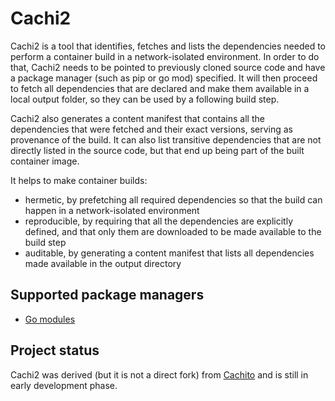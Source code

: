 # Cachi2

Cachi2 is a tool that identifies, fetches and lists the dependencies needed to perform a container build in a network-isolated environment. In order to do that, Cachi2 needs to be pointed to previously cloned source code and have a package manager (such as pip or go mod) specified. It will then proceed to fetch all dependencies that are declared and make them available in a local output folder, so they can be used by a following build step.

Cachi2 also generates a content manifest that contains all the dependencies that were fetched and their exact versions, serving as provenance of the build. It can also list transitive dependencies that are not directly listed in the source code, but that end up being part of the built container image.

It helps to make container builds:
  - hermetic, by prefetching all required dependencies so that the build can happen in a network-isolated environment
  - reproducible, by requiring that all the dependencies are explicitly defined, and that only them are downloaded to be made available to the build step
  - auditable, by generating a content manifest that lists all dependencies made available in the output directory


## Supported package managers

- [Go modules](https://go.dev/ref/mod)

## Project status

Cachi2 was derived (but it is not a direct fork) from [Cachito](https://github.com/containerbuildsystem/cachito) and is still in early development phase.
